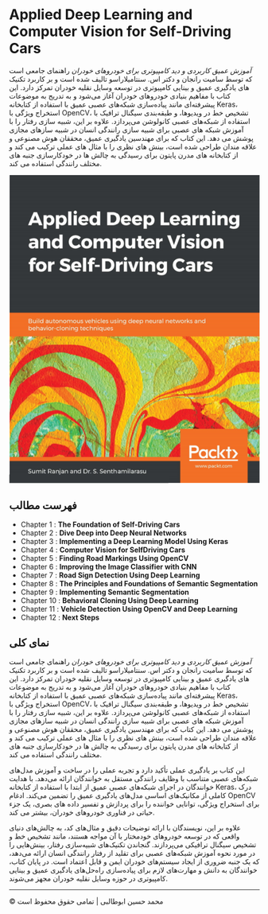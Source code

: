 <!-- ©©©©©©©©©©©©©©©©©©©©©©©© All Rights Are Reserved By Muhammad Husain Abootalebi ©©©©©©©©©©©©©©©©©©©©©©©©©©©©©©©©©© -->

# Applied Deep Learning and Computer Vision for Self-Driving Cars

*آموزش عمیق کاربردی و دید کامپیوتری برای خودروهای خودران* راهنمای جامعی است که توسط سامیت رانجان و دکتر اس. سنتامیلاراسو تالیف شده است و بر کاربرد تکنیک های یادگیری عمیق و بینایی کامپیوتری در توسعه وسایل نقلیه خودران تمرکز دارد. این کتاب با مفاهیم بنیادی خودروهای خودران آغاز می‌شود و به تدریج به موضوعات پیشرفته‌ای مانند پیاده‌سازی شبکه‌های عصبی عمیق با استفاده از کتابخانه Keras، استخراج ویژگی با OpenCV، تشخیص خط در ویدیوها، و طبقه‌بندی سیگنال ترافیک با استفاده از شبکه‌های عصبی کانولوشن می‌پردازد. علاوه بر این، شبیه سازی رفتار را با آموزش شبکه های عصبی برای شبیه سازی رانندگی انسان در شبیه سازهای مجازی پوشش می دهد. این کتاب که برای مهندسین یادگیری عمیق، محققان هوش مصنوعی و علاقه مندان طراحی شده است، بینش های نظری را با مثال های عملی ترکیب می کند و از کتابخانه های مدرن پایتون برای رسیدگی به چالش ها در خودکارسازی جنبه های مختلف رانندگی استفاده می کند.

![Applied Deep Learning and Computer Vision for Self-Driving Cars](../../assets/Books/Book%20Covers/00%20-%201%20-%20Applied%20DL%20-%20CV%20for%20SDC.webp)

## فهرست مطالب

* Chapter 1 : **The Foundation of Self-Driving Cars**
* Chapter 2 : **Dive Deep into Deep Neural Networks**
* Chapter 3 : **Implementing a Deep Learning Model Using Keras**
* Chapter 4 : **Computer Vision for SelfDriving Cars**
* Chapter 5 : **Finding Road Markings Using OpenCV**
* Chapter 6 : **Improving the Image Classifier with CNN**
* Chapter 7 : **Road Sign Detection Using Deep Learning**
* Chapter 8 : **The Principles and Foundations of Semantic Segmentation**
* Chapter 9 : **Implementing Semantic Segmentation**
* Chapter 10 : **Behavioral Cloning Using Deep Learning**
* Chapter 11 : **Vehicle Detection Using OpenCV and Deep Learning**
* Chapter 12 : **Next Steps**

## نمای کلی

*آموزش عمیق کاربردی و دید کامپیوتری برای خودروهای خودران* راهنمای جامعی است که توسط سامیت رانجان و دکتر اس. سنتامیلاراسو تالیف شده است و بر کاربرد تکنیک های یادگیری عمیق و بینایی کامپیوتری در توسعه وسایل نقلیه خودران تمرکز دارد. این کتاب با مفاهیم بنیادی خودروهای خودران آغاز می‌شود و به تدریج به موضوعات پیشرفته‌ای مانند پیاده‌سازی شبکه‌های عصبی عمیق با استفاده از کتابخانه Keras، استخراج ویژگی با OpenCV، تشخیص خط در ویدیوها، و طبقه‌بندی سیگنال ترافیک با استفاده از شبکه‌های عصبی کانولوشن می‌پردازد. علاوه بر این، شبیه سازی رفتار را با آموزش شبکه های عصبی برای شبیه سازی رانندگی انسان در شبیه سازهای مجازی پوشش می دهد. این کتاب که برای مهندسین یادگیری عمیق، محققان هوش مصنوعی و علاقه مندان طراحی شده است، بینش های نظری را با مثال های عملی ترکیب می کند و از کتابخانه های مدرن پایتون برای رسیدگی به چالش ها در خودکارسازی جنبه های مختلف رانندگی استفاده می کند.

این کتاب بر یادگیری عملی تأکید دارد و تجربه عملی را در ساخت و آموزش مدل‌های شبکه‌های عصبی متناسب با وظایف رانندگی مستقل به خوانندگان ارائه می‌دهد. با هدایت خوانندگان در اجرای شبکه‌های عصبی عمیق از ابتدا با استفاده از کتابخانه Keras، درک کاملی از مکانیک‌های اساسی مدل‌های یادگیری عمیق را تضمین می‌کند. ادغام OpenCV برای استخراج ویژگی، توانایی خواننده را برای پردازش و تفسیر داده های بصری، یک جزء حیاتی در فناوری خودروهای خودران، بیشتر می کند.

علاوه بر این، نویسندگان با ارائه توضیحات دقیق و مثال‌های کد، به چالش‌های دنیای واقعی که در توسعه خودروهای خودمختار با آن مواجه هستند، مانند تشخیص خط و تشخیص سیگنال ترافیکی می‌پردازند. گنجاندن تکنیک‌های شبیه‌سازی رفتار، بینش‌هایی را در مورد نحوه آموزش شبکه‌های عصبی برای تقلید از رفتار رانندگی انسان ارائه می‌دهد، که یک جنبه ضروری از ایجاد سیستم‌های خودران ایمن و قابل اعتماد است. در پایان کتاب، خوانندگان به دانش و مهارت‌های لازم برای پیاده‌سازی راه‌حل‌های یادگیری عمیق و بینایی کامپیوتری در حوزه وسایل نقلیه خودران مجهز می‌شوند.

---

© محمد حسین ابوطالبی | تمامی حقوق محفوظ است

<!-- ©©©©©©©©©©©©©©©©©©©©©©©© All Rights Are Reserved By Muhammad Husain Abootalebi ©©©©©©©©©©©©©©©©©©©©©©©©©©©©©©©©©© -->
